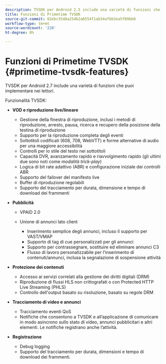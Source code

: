 ```yaml
---
description: TVSDK per Android 2.5 include una varietà di funzioni che puoi implementare nei lettori.
title: Funzioni di Primetime TVSDK
source-git-commit: 02ebc3548a254b2a6554f1ab34afbb3ea5f09bb8
workflow-type: tm+mt
source-wordcount: '228'
ht-degree: 0%

---
```


# Funzioni di Primetime TVSDK {#primetime-tvsdk-features}

TVSDK per Android 2.7 include una varietà di funzioni che puoi implementare nei lettori.

Funzionalità TVSDK:

* **VOD e riproduzione live/lineare**

   * Gestione della finestra di riproduzione, inclusi i metodi di riproduzione, arresto, pausa, ricerca e recupero della posizione della testina di riproduzione
   * Supporto per la riproduzione completa degli eventi
   * Sottotitoli codificati (608, 708, WebVTT) e forme alternative di audio per una maggiore accessibilità
   * Controlli per lo stile del testo nei sottotitoli
   * Capacità DVR, avanzamento rapido e riavvolgimento rapido (gli ultimi due sono noti come *modalità trick-play*)
   * Logica di bit rate adattivo (ABR) e configurazione iniziale dei controlli ABR
   * Supporto del failover del manifesto live
   * Buffer di riproduzione regolabili
   * Supporto del tracciamento per durata, dimensione e tempo di download dei frammenti

* **Pubblicità**

   * VPAID 2.0
   * Unione di annunci lato client

      * Inserimento semplice degli annunci, incluso il supporto per VAST/VMAP
      * Supporto di tag di cue personalizzati per gli annunci
      * Supporto per contrassegnare, sostituire ed eliminare annunci C3
      * Flusso di lavoro personalizzabile per l&#39;inserimento di contenuti/annunci, inclusa la segnalazione di sospensione attività

* **Protezione dei contenuti**

   * Accesso ai servizi correlati alla gestione dei diritti digitali (DRM)
   * Riproduzione di flussi HLS non crittografati o con Protected HTTP Live Streaming (PHLS)
   * Controllo dell&#39;output basato su risoluzione, basato su regole DRM

* **Tracciamento di video e annunci**

   * Tracciamento eventi QoS
   * Notifiche che consentono a TVSDK e all’applicazione di comunicare in modo asincrono sullo stato di video, annunci pubblicitari e altri elementi. Le notifiche registrano anche l’attività.

* **Registrazione**

   * Debug logging
   * Supporto del tracciamento per durata, dimensioni e tempo di download dei frammenti.

